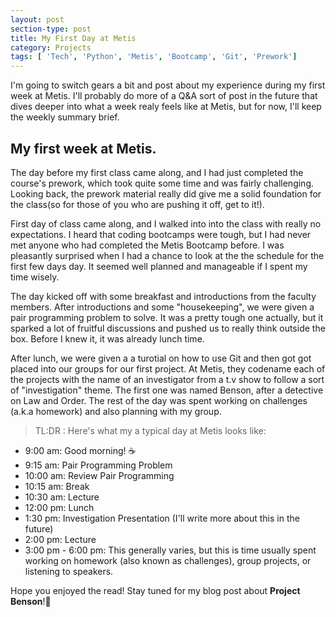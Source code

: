 ```yaml
---
layout: post
section-type: post
title: My First Day at Metis
category: Projects
tags: [ 'Tech', 'Python', 'Metis', 'Bootcamp', 'Git', 'Prework']
---
```


I'm going to switch gears a bit and post about my experience during my first week at Metis. I'll probably do more of a Q&A sort of post in the future that dives deeper into what a week realy feels like at Metis, but for now, I'll keep the weekly summary brief.

## My first week at Metis.
The day before my first class came along, and I had just completed the course's prework, which took quite some time and was fairly challenging. Looking back, the prework material really did give me a solid foundation for the class(so for those of you who are pushing it off, get to it!).

First day of class came along, and I walked into into the class with really no expectations. I heard that coding bootcamps were tough, but I had never met anyone who had completed the Metis Bootcamp before. I was pleasantly surprised when I had a chance to look at the the schedule for the first few days day. It seemed well planned and manageable if I spent my time wisely.

The day kicked off with some breakfast and introductions from the faculty members. After introductions and some "housekeeping", we were given a pair programming problem to solve. It was a pretty tough one actually, but it sparked a lot of fruitful discussions and pushed us to really think outside the box. Before I knew it, it was already lunch time.

After lunch, we were given a a turotial on how to use Git and then got got placed into our groups for our first project. At Metis, they codename each of the projects with the name of an investigator from a t.v show to follow a sort of "investigation" theme. The first one was named Benson, after a detective on Law and Order. The rest of the day was spent working on challenges (a.k.a homework) and also planning with my group.

> TL:DR : Here's what my a typical day at Metis looks like:

- 9:00 am: Good morning! ☕
- 9:15 am: Pair Programming Problem
- 10:00 am: Review Pair Programming
- 10:15 am: Break
- 10:30 am: Lecture
- 12:00 pm: Lunch
- 1:30 pm: Investigation Presentation (I'll write more about this in the future)
- 2:00 pm: Lecture
- 3:00 pm - 6:00 pm: This generally varies, but this is time usually spent working on homework (also known as challenges), group projects, or listening to speakers.

Hope you enjoyed the read! Stay tuned for my blog post about **Project Benson**!🙂
